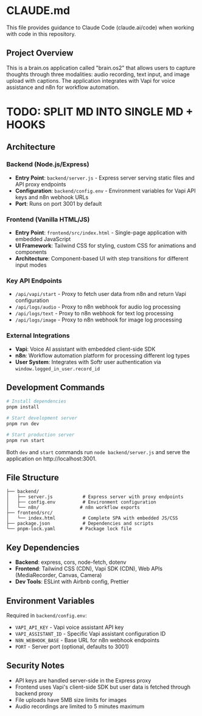 # CLAUDE.md

This file provides guidance to Claude Code (claude.ai/code) when working with code in this repository.

## Project Overview

This is a brain.os application called "brain.os2" that allows users to capture thoughts through three modalities: audio recording, text input, and image upload with captions. The application integrates with Vapi for voice assistance and n8n for workflow automation.

# TODO: SPLIT MD INTO SINGLE MD + HOOKS

## Architecture

### Backend (Node.js/Express)

- **Entry Point**: `backend/server.js` - Express server serving static files and API proxy endpoints
- **Configuration**: `backend/config.env` - Environment variables for Vapi API keys and n8n webhook URLs
- **Port**: Runs on port 3001 by default

### Frontend (Vanilla HTML/JS)

- **Entry Point**: `frontend/src/index.html` - Single-page application with embedded JavaScript
- **UI Framework**: Tailwind CSS for styling, custom CSS for animations and components
- **Architecture**: Component-based UI with step transitions for different input modes

### Key API Endpoints

- `/api/vapi/start` - Proxy to fetch user data from n8n and return Vapi configuration
- `/api/logs/audio` - Proxy to n8n webhook for audio log processing
- `/api/logs/text` - Proxy to n8n webhook for text log processing
- `/api/logs/image` - Proxy to n8n webhook for image log processing

### External Integrations

- **Vapi**: Voice AI assistant with embedded client-side SDK
- **n8n**: Workflow automation platform for processing different log types
- **User System**: Integrates with Softr user authentication via `window.logged_in_user.record_id`

## Development Commands

```bash
# Install dependencies
pnpm install

# Start development server
pnpm run dev

# Start production server
pnpm run start
```

Both `dev` and `start` commands run `node backend/server.js` and serve the application on http://localhost:3001.

## File Structure

```
├── backend/
│   ├── server.js           # Express server with proxy endpoints
│   ├── config.env          # Environment configuration
│   └── n8n/               # n8n workflow exports
├── frontend/src/
│   └── index.html          # Complete SPA with embedded JS/CSS
├── package.json            # Dependencies and scripts
└── pnpm-lock.yaml         # Package lock file
```

## Key Dependencies

- **Backend**: express, cors, node-fetch, dotenv
- **Frontend**: Tailwind CSS (CDN), Vapi SDK (CDN), Web APIs (MediaRecorder, Canvas, Camera)
- **Dev Tools**: ESLint with Airbnb config, Prettier

## Environment Variables

Required in `backend/config.env`:

- `VAPI_API_KEY` - Vapi voice assistant API key
- `VAPI_ASSISTANT_ID` - Specific Vapi assistant configuration ID
- `N8N_WEBHOOK_BASE` - Base URL for n8n webhook endpoints
- `PORT` - Server port (optional, defaults to 3001)

## Security Notes

- API keys are handled server-side in the Express proxy
- Frontend uses Vapi's client-side SDK but user data is fetched through backend proxy
- File uploads have 5MB size limits for images
- Audio recordings are limited to 5 minutes maximum
